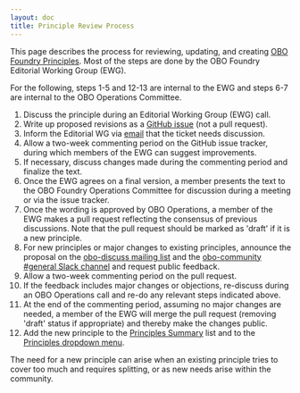 ```yaml
---
layout: doc
title: Principle Review Process
---
```


This page describes the process for reviewing, updating, and creating [OBO Foundry Principles](http://obofoundry.github.io/principles/fp-000-summary.html). Most of the steps are done by the OBO Foundry Editorial Working Group (EWG).

For the following, steps 1-5 and 12-13 are internal to the EWG and steps 6-7 are internal to the OBO Operations Committee. 

1. Discuss the principle during an Editorial Working Group (EWG) call.
2. Write up proposed revisions as a [GitHub issue](https://github.com/OBOFoundry/OBOFoundry.github.io/issues/new?assignees=nataled&labels=attn%3A+Editorial+WG&projects=&template=obo-foundry-principles.md&title=Principle+%23%3CENTER+NUMBER+HERE%3E+%22%3CENTER+NAME+HERE%3E%22) (not a pull request).
3. Inform the Editorial WG via [email](mailto:obo-foundry-editorial-working-group@googlegroups.com) that the ticket needs discussion.
4. Allow a two-week commenting period on the GitHub issue tracker, during which members of the EWG can suggest improvements.
5. If necessary, discuss changes made during the commenting period and finalize the text.
6. Once the EWG agrees on a final version, a member presents the text to the OBO Foundry Operations Committee for discussion during a meeting or via the issue tracker.
7. Once the wording is approved by OBO Operations, a member of the EWG makes a pull request reflecting the consensus of previous discussions. Note that the pull request should be marked as 'draft' if it is a new principle.
8. For new principles or major changes to existing principles, announce the proposal on the [obo-discuss mailing list](mailto:obo-discuss@googlegroups.com)
   and the [obo-community #general Slack channel](https://join.slack.com/t/obo-communitygroup/shared_invite/zt-3gs80gmrk-9yZT913GViLUg04pgE3wOA) and request public feedback.
10. Allow a two-week commenting period on the pull request.
11. If the feedback includes major changes or objections, re-discuss during an OBO Operations call and re-do any relevant steps indicated above.
12. At the end of the commenting period, assuming no major changes are needed, a member of the EWG will merge the pull request (removing 'draft' status if appropriate) and thereby make the changes public.
13. Add the new principle to the [Principles Summary](https://github.com/OBOFoundry/OBOFoundry.github.io/blob/master/principles/fp-000-summary.md) list and to the [Principles dropdown menu](https://github.com/OBOFoundry/OBOFoundry.github.io/blob/master/principles/all.yml).

The need for a new principle can arise when an existing principle tries to cover too much and requires splitting, or as new needs arise within the community.
